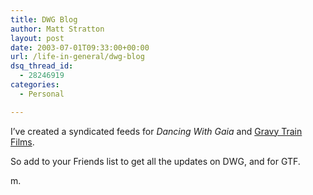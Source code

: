 ```yaml
---
title: DWG Blog
author: Matt Stratton
layout: post
date: 2003-07-01T09:33:00+00:00
url: /life-in-general/dwg-blog
dsq_thread_id:
  - 28246919
categories:
  - Personal

---
```

I&#8217;ve created a syndicated feeds for _Dancing With Gaia_ and <a href="https://www.gravytrainfilms.com" target="_blank">Gravy Train Films</a>.

So add to your Friends list to get all the updates on DWG, and for GTF.

m.